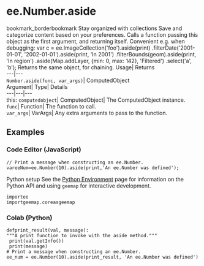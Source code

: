  
#  ee.Number.aside 
bookmark_borderbookmark Stay organized with collections  Save and categorize content based on your preferences. 
Calls a function passing this object as the first argument, and returning itself. Convenient e.g. when debugging: 
var c = ee.ImageCollection('foo').aside(print)
.filterDate('2001-01-01', '2002-01-01').aside(print, 'In 2001')
.filterBounds(geom).aside(print, 'In region')
.aside(Map.addLayer, {min: 0, max: 142}, 'Filtered')
.select('a', 'b');
Returns the same object, for chaining.
Usage| Returns  
---|---  
`Number.aside(func, var_args)`| ComputedObject  
Argument| Type| Details  
---|---|---  
this: `computedobject`| ComputedObject| The ComputedObject instance.  
`func`| Function| The function to call.  
`var_args`| VarArgs| Any extra arguments to pass to the function.  
## Examples
### Code Editor (JavaScript)
```
// Print a message when constructing an ee.Number.
vareeNum=ee.Number(10).aside(print,'An ee.Number was defined');
```
Python setup
See the [ Python Environment](https://developers.google.com/earth-engine/guides/python_install) page for information on the Python API and using `geemap` for interactive development.
```
importee
importgeemap.coreasgeemap
```

### Colab (Python)
```
defprint_result(val, message):
"""A print function to invoke with the aside method."""
 print(val.getInfo())
 print(message)
# Print a message when constructing an ee.Number.
ee_num = ee.Number(10).aside(print_result, 'An ee.Number was defined')
```

